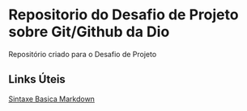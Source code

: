 # Repositorio do Desafio de Projeto sobre Git/Github da Dio
Repositório criado para o Desafio de Projeto

## Links Úteis
[Sintaxe Basica Markdown](https://www.markdownguide.org/basic-syntax/)
